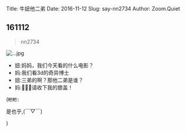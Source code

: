 Title: 牛妞他二弟
Date: 2016-11-12
Slug: say-nn2734
Author: Zoom.Quiet


## 161112
> nn2734

![...jpg](http://momoko.zoomquiet.top/niuniu-albums/nn2016/161120-nn2734.jpeg?imageView2/2/w/360)

- 妞:妈妈，我们今天看的什么电影？
- 妈:我们看3d的奇异博士
- 妞:三弟的啊？那他二弟是谁？
- 妈:🙇🏽‍♀️请收下我的膝盖！



(`粑粑:` 

是也乎,(￣▽￣)


)
